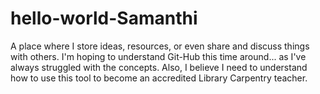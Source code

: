 # hello-world-Samanthi
A place where I store ideas, resources, or even share and discuss things with others. I'm hoping to understand Git-Hub this time around... as I've always struggled with the concepts.
Also, I believe I need to understand how to use this tool to become an accredited Library Carpentry teacher. 
